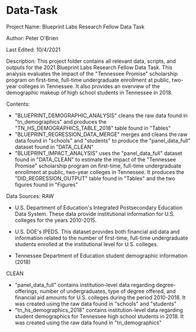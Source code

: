 # Data-Task
Project Name: Blueprint Labs Research Fellow Data Task

Author: Peter O'Brien 

Last Edited: 10/4/2021


Description:
This project folder contains all relevant data, scripts, and outputs for the 2021 Blueprint Labs Research Fellow Data Task. 
This analysis evaluates the impact of the "Tennessee Promise" scholarship program on first-time, full-time undergraduate enrollment 
at public, two-year colleges in Tennessee. It also provides an overview of the demographic makeup of high school students in Tennessee
in 2018. 

Contents:

- "BLUEPRINT_DEMOGRAPHIC_ANALYSIS" cleans the raw data found in "tn_demographics" and produces the "TN_HS_DEMOGRAPHICS_TABLE_2018" 
table found in "Tables"
- "BLUEPRINT_REGRESSION_DATA_MERGE" merges and cleans the raw data found in "schools" and "students" to produce the "panel_data_full" 
dataset found in "DATA_CLEAN"
- "BLUEPRINT_IMPACT_ANALYSIS" uses the "panel_data_full" dataset found in "DATA_CLEAN" to estimate the impact of the "Tennessee Promise" scholarship program on first-time, full-time undergraduate enrollment 
at public, two-year colleges in Tennessee. It produces the "DID_REGRESSION_OUTPUT" table found in "Tables" and the two figures found in "Figures"


Data Sources:
RAW

- U.S. Department of Education's Integrated Postsecondary Education Data System. These data provide
institutional information for U.S. colleges for the years 2010-2015. 

- U.S. DOE's IPEDS. This dataset provides both financial aid data and information 
related to the number of first-time, full-time undergraduate students enrolled at the institutional level for 
U.S. colleges. 

- Tennessee Department of Education student demographic information (2018)

CLEAN

- "panel_data_full" contains institution-level data regarding degree-offerings, number of undergraduates, type of degree offered, and financial 
aid amounts for U.S. colleges during the period 2010-2018. It was created using the raw data found in "schools" and "students"
- "tn_hs_demographics_2018" contains institution-level data regarding student demographics for Tennessee high school students in 2018. It 
was created using the raw data found in "tn_demographics"




